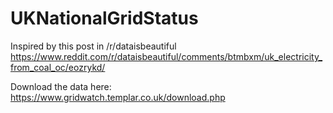 # UKNationalGridStatus
Inspired by this post in /r/dataisbeautiful https://www.reddit.com/r/dataisbeautiful/comments/btmbxm/uk_electricity_from_coal_oc/eozrykd/

Download the data here: https://www.gridwatch.templar.co.uk/download.php
